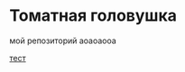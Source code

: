 

# Томатная головушка
мой репозиторий аоаоаооа

[тест](http://tomatoheadboy.github.io/test/ "мой тест")
